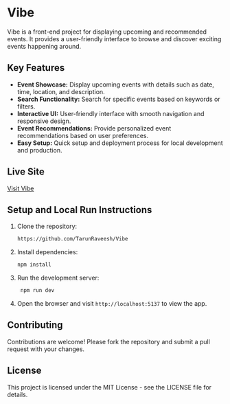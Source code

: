 # Vibe

Vibe is a front-end project for displaying upcoming and recommended events. It provides a user-friendly interface to browse and discover exciting events happening around.

## Key Features

- **Event Showcase:** Display upcoming events with details such as date, time, location, and description.
- **Search Functionality:** Search for specific events based on keywords or filters.
- **Interactive UI:** User-friendly interface with smooth navigation and responsive design.
- **Event Recommendations:** Provide personalized event recommendations based on user preferences.
- **Easy Setup:** Quick setup and deployment process for local development and production.

## Live Site

[Visit Vibe](https://your-live-site-url.com)

## Setup and Local Run Instructions

1. Clone the repository:

   ```bash
   https://github.com/TarunRaveesh/Vibe
   ```

2. Install dependencies:

   ```bash
   npm install
   ```

3. Run the development server:

   ```bash
    npm run dev
   ```

4. Open the browser and visit `http://localhost:5137` to view the app.

## Contributing

Contributions are welcome! Please fork the repository and submit a pull request with your changes.

## License

This project is licensed under the MIT License - see the LICENSE file for details.
